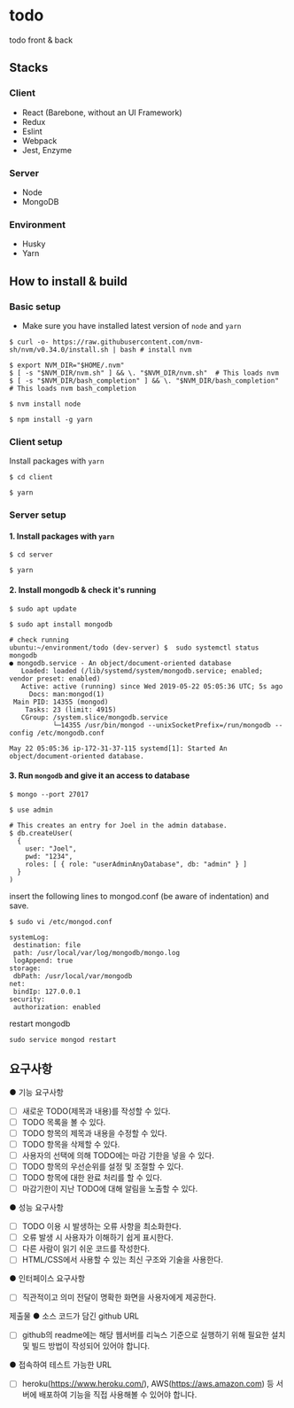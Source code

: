 # todo

todo front &amp; back

## Stacks

### Client

- React (Barebone, without an UI Framework)
- Redux
- Eslint
- Webpack
- Jest, Enzyme

### Server

- Node
- MongoDB

### Environment

- Husky
- Yarn

## How to install & build

### Basic setup

- Make sure you have installed latest version of `node` and `yarn`

```
$ curl -o- https://raw.githubusercontent.com/nvm-sh/nvm/v0.34.0/install.sh | bash # install nvm

$ export NVM_DIR="$HOME/.nvm"
$ [ -s "$NVM_DIR/nvm.sh" ] && \. "$NVM_DIR/nvm.sh"  # This loads nvm
$ [ -s "$NVM_DIR/bash_completion" ] && \. "$NVM_DIR/bash_completion"  # This loads nvm bash_completion

$ nvm install node

$ npm install -g yarn
```

### Client setup

Install packages with `yarn`

```
$ cd client

$ yarn
```

### Server setup

#### 1. Install packages with `yarn`

```
$ cd server

$ yarn
```

#### 2. Install mongodb & check it's running

```
$ sudo apt update

$ sudo apt install mongodb

# check running
ubuntu:~/environment/todo (dev-server) $  sudo systemctl status mongodb
● mongodb.service - An object/document-oriented database
   Loaded: loaded (/lib/systemd/system/mongodb.service; enabled; vendor preset: enabled)
   Active: active (running) since Wed 2019-05-22 05:05:36 UTC; 5s ago
     Docs: man:mongod(1)
 Main PID: 14355 (mongod)
    Tasks: 23 (limit: 4915)
   CGroup: /system.slice/mongodb.service
           └─14355 /usr/bin/mongod --unixSocketPrefix=/run/mongodb --config /etc/mongodb.conf

May 22 05:05:36 ip-172-31-37-115 systemd[1]: Started An object/document-oriented database.
```

#### 3. Run `mongodb` and give it an access to database

```
$ mongo --port 27017

$ use admin

# This creates an entry for Joel in the admin database.
$ db.createUser(
  {
    user: "Joel",
    pwd: "1234",
    roles: [ { role: "userAdminAnyDatabase", db: "admin" } ]
  }
)
```

insert the following lines to mongod.conf (be aware of indentation) and save.

```
$ sudo vi /etc/mongod.conf

systemLog:
 destination: file
 path: /usr/local/var/log/mongodb/mongo.log
 logAppend: true
storage:
 dbPath: /usr/local/var/mongodb
net:
 bindIp: 127.0.0.1
security:
 authorization: enabled
```

restart mongodb

```
sudo service mongod restart
```

## 요구사항

● 기능 요구사항

- [ ] 새로운 TODO(제목과 내용)를 작성할 수 있다.
- [ ] TODO 목록을 볼 수 있다.
- [ ] TODO 항목의 제목과 내용을 수정할 수 있다.
- [ ] TODO 항목을 삭제할 수 있다.
- [ ] 사용자의 선택에 의해 TODO에는 마감 기한을 넣을 수 있다.
- [ ] TODO 항목의 우선순위를 설정 및 조절할 수 있다.
- [ ] TODO 항목에 대한 완료 처리를 할 수 있다.
- [ ] 마감기한이 지난 TODO에 대해 알림을 노출할 수 있다.

● 성능 요구사항

- [ ] TODO 이용 시 발생하는 오류 사항을 최소화한다.
- [ ] 오류 발생 시 사용자가 이해하기 쉽게 표시한다.
- [ ] 다른 사람이 읽기 쉬운 코드를 작성한다.
- [ ] HTML/CSS에서 사용할 수 있는 최신 구조와 기술을 사용한다.

● 인터페이스 요구사항

- [ ] 직관적이고 의미 전달이 명확한 화면을 사용자에게 제공한다.

제출물
● 소스 코드가 담긴 github URL

- [ ] github의 readme에는 해당 웹서버를 리눅스 기준으로 실행하기 위해 필요한 설치 및 빌드 방법이 작성되어 있어야 합니다.

● 접속하여 테스트 가능한 URL

- [ ] heroku(https://www.heroku.com/), AWS(https://aws.amazon.com) 등
      서버에 배포하여 기능을 직접 사용해볼 수 있어야 합니다.
